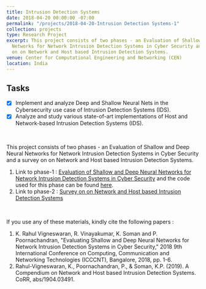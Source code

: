 ```yaml
---
title: Intrusion Detection Systems
date: 2018-04-20 00:00:00 -07:00
permalink: "/projects/2018-04-20-Intrusion Detection Systems-1"
collection: projects
type: Research Project
excerpt: This project consists of two phases - an Evaluation of Shallow and Deep Neural
  Networks for Network Intrusion Detection Systems in Cyber Security and a survey
  on on Network and Host based Intrusion Detection Systems.
venue: Center for Computational Engineering and Networking (CEN)
location: India
---
```


## Tasks
- [x] Implement and analyze Deep and Shallow Neural Nets in the Cybersecurity use case of Intrusion Detection Systems (IDS). 
- [x] Analyze and study various state-of-art implementations of Host and Network-based Intrusion Detection Systems (IDS).
<br/>

This project consists of two phases - an Evaluation of Shallow and Deep Neural Networks for Network Intrusion Detection Systems in Cyber Security and a survey on on Network and Host based Intrusion Detection Systems.
1. Link to phase-1 : [Evaluation of Shallow and Deep Neural Networks for Network Intrusion Detection Systems in Cyber Security](https://rahulvigneswaran.github.io/posts/2019/01/2018-04-20-Intrusion%20Detection%20Systems-1/) and the code used for this phase can be found [here](https://github.com/rahulvigneswaran/Intrusion-Detection-Systems).
2. Link to phase-2 : [Survey on on Network and Host based Intrusion Detection Systems](https://rahulvigneswaran.github.io/posts/2019/01/2018-07-20-Survey%20on%20Network%20and%20Host%20based%20Intrusion%20Detection%20Systems-2/)
<br/>

If you use any of these materials, kindly cite the following papers :

1. K. Rahul Vigneswaran, R. Vinayakumar, K. Soman and P. Poornachandran, "Evaluating Shallow and Deep Neural Networks for Network Intrusion Detection Systems in Cyber Security," 2018 9th International Conference on Computing, Communication and Networking Technologies (ICCCNT), Bangalore, 2018, pp. 1-6.
2. Rahul-Vigneswaran, K., Poornachandran, P., & Soman, K.P. (2019). A Compendium on Network and Host based Intrusion Detection Systems. CoRR, abs/1904.03491.


